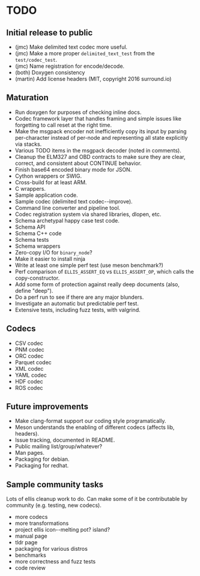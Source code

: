 # TODO

## Initial release to public

* (jmc) Make delimited text codec more useful.
* (jmc) Make a more proper `delimited_text_test` from the `test/codec_test`.
* (jmc) Name registration for encode/decode.
* (both) Doxygen consistency
* (martin) Add license headers (MIT, copyright 2016 surround.io)

## Maturation

* Run doxygen for purposes of checking inline docs.
* Codec framework layer that handles framing and simple issues like forgetting
  to call reset at the right time.
* Make the msgpack encoder not inefficiently copy its input by parsing
  per-character instead of per-node and representing all state explicitly via
  stacks.
* Various TODO items in the msgpack decoder (noted in comments).
* Cleanup the ELM327 and OBD contracts to make sure they are clear, correct, and
  consistent about CONTINUE behavior.
* Finish base64 encoded binary mode for JSON.
* Cython wrappers or SWIG.
* Cross-build for at least ARM.
* C wrappers.
* Sample application code.
* Sample codec (delimited text codec--improve).
* Command line converter and pipeline tool.
* Codec registration system via shared libraries, dlopen, etc.
* Schema archetypal happy case test code.
* Schema API
* Schema C++ code
* Schema tests
* Schema wrappers
* Zero-copy I/O for `binary_node`?
* Make it easier to install ninja
* Write at least one simple perf test (use meson benchmark?)
* Perf comparison of `ELLIS_ASSERT_EQ` vs `ELLIS_ASSERT_OP`, which calls the
  copy-constructor.
* Add some form of protection against really deep documents (also, define
  "deep").
* Do a perf run to see if there are any major blunders.
* Investigate an automatic but predictable perf test.
* Extensive tests, including fuzz tests, with valgrind.

## Codecs

* CSV codec
* PNM codec
* ORC codec
* Parquet codec
* XML codec
* YAML codec
* HDF codec
* ROS codec

## Future improvements

* Make clang-format support our coding style programatically.
* Meson understands the enabling of different codecs (affects lib, headers).
* Issue tracking, documented in README.
* Public mailing list/group/whatever?
* Man pages.
* Packaging for debian.
* Packaging for redhat.

## Sample community tasks

Lots of ellis cleanup work to do.  Can make some of it be contributable by
community (e.g. testing, new codecs).

* more codecs
* more transformations
* project ellis icon--melting pot? island?
* manual page
* tldr page
* packaging for various distros
* benchmarks
* more correctness and fuzz tests
* code review
